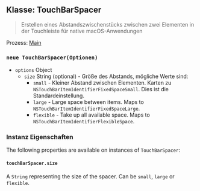 ## Klasse: TouchBarSpacer

> Erstellen eines Abstandszwischenstücks zwischen zwei Elementen in der Touchleiste für native macOS-Anwendungen

Prozess: [Main](../glossary.md#main-process)

### `neue TouchBarSpacer(Optionen)`

* `options` Object
  * `size` String (optional) - Größe des Abstands, mögliche Werte sind:
    * `small` - Kleiner Abstand zwischen Elementen. Karten zu `NSTouchBarItemIdentifierFixedSpaceSmall`. Dies ist die Standardeinstellung.
    * `large` - Large space between items. Maps to `NSTouchBarItemIdentifierFixedSpaceLarge`.
    * `flexible` - Take up all available space. Maps to `NSTouchBarItemIdentifierFlexibleSpace`.

### Instanz Eigenschaften

The following properties are available on instances of `TouchBarSpacer`:

#### `touchBarSpacer.size`

A `String` representing the size of the spacer.  Can be `small`, `large` or `flexible`.
